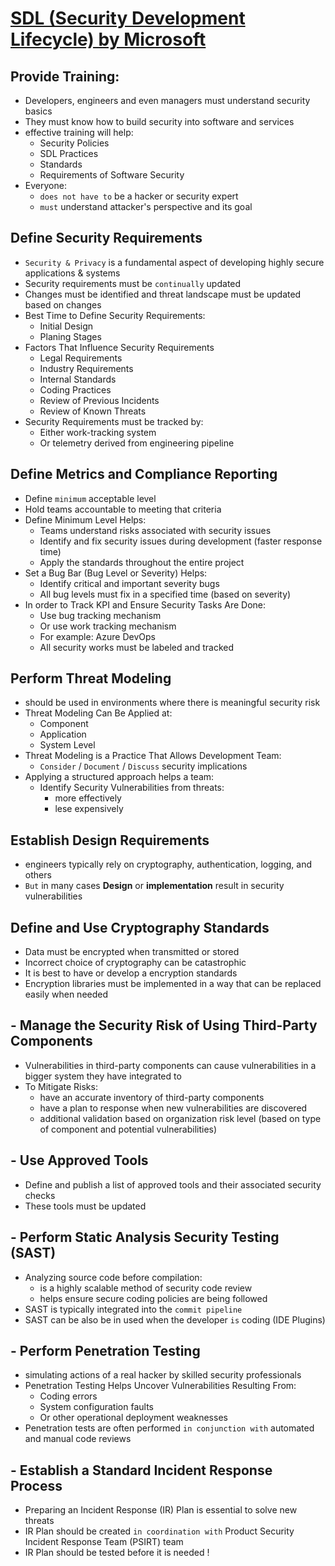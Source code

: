 # [SDL (Security Development Lifecycle) by Microsoft](https://www.microsoft.com/en-us/securityengineering/sdl/practices)

## Provide Training:
  - Developers, engineers and even managers must understand security basics
  - They must know how to build security into software and services
  - effective training will help:
    - Security Policies
    - SDL Practices
    - Standards
    - Requirements of Software Security
  - Everyone:
    - `does not have to` be a hacker or security expert
    - `must` understand attacker's perspective and its goal
## Define Security Requirements
  - `Security & Privacy` is a fundamental aspect of developing highly secure applications & systems
  - Security requirements must be `continually` updated
  - Changes must be identified and threat landscape must be updated based on changes
  - Best Time to Define Security Requirements:
    - Initial Design
    - Planing Stages
  - Factors That Influence Security Requirements
    - Legal Requirements
    - Industry Requirements
    - Internal Standards
    - Coding Practices
    - Review of Previous Incidents
    - Review of Known Threats
  - Security Requirements must be tracked by:
    - Either work-tracking system
    - Or telemetry derived from engineering pipeline
## Define Metrics and Compliance Reporting 
  - Define `minimum` acceptable level
  - Hold teams accountable to meeting that criteria
  - Define Minimum Level Helps:
    - Teams understand risks associated with security issues
    - Identify and fix security issues during development (faster response time)
    - Apply the standards throughout the entire project
  - Set a Bug Bar (Bug Level or Severity) Helps:
    - Identify critical and important severity bugs
    - All bug levels must fix in a specified time (based on severity)
  - In order to Track KPI and Ensure Security Tasks Are Done:
    - Use bug tracking mechanism
    - Or use work tracking mechanism
    - For example: Azure DevOps
    - All security works must be labeled and tracked
## Perform Threat Modeling
  - should be used in environments where there is meaningful security risk
  - Threat Modeling Can Be Applied at:
    - Component
    - Application
    - System Level
  - Threat Modeling is a Practice That Allows Development Team:
    - `Consider` / `Document` / `Discuss` security implications
  - Applying a structured approach helps a team:
    - Identify Security Vulnerabilities from threats:
      - more effectively
      - lese expensively
## Establish Design Requirements
  - engineers typically rely on cryptography, authentication, logging, and others
  - `But` in many cases **Design** or **implementation** result in security vulnerabilities
## Define and Use Cryptography Standards
  - Data must be encrypted when transmitted or stored
  - Incorrect choice of cryptography can be catastrophic
  - It is best to have or develop a encryption standards
  - Encryption libraries must be implemented in a way that can be replaced easily when needed
## - Manage the Security Risk of Using Third-Party Components
  - Vulnerabilities in third-party components can cause vulnerabilities in a bigger system they have integrated to
  - To Mitigate Risks:
    - have an accurate inventory of third-party components
    - have a plan to response when new vulnerabilities are discovered
    - additional validation based on organization risk level (based on type of component and potential vulnerabilities)
## - Use Approved Tools
  - Define and publish a list of approved tools and their associated security checks
  - These tools must be updated
## - Perform Static Analysis Security Testing (SAST)
  - Analyzing source code before compilation:
    - is a highly scalable method of security code review
    - helps ensure secure coding policies are being followed
  - SAST is typically integrated into the `commit pipeline`
  - SAST can be also be in used when the developer `is` coding (IDE Plugins)
## - Perform Penetration Testing
  - simulating actions of a real hacker by skilled security professionals
  - Penetration Testing Helps Uncover Vulnerabilities Resulting From:
    - Coding errors
    - System configuration faults
    - Or other operational deployment weaknesses
  - Penetration tests are often performed `in conjunction with` automated and manual code reviews
## - Establish a Standard Incident Response Process 
  - Preparing an Incident Response (IR) Plan is essential to solve new threats
  - IR Plan should be created `in coordination with` Product Security Incident Response Team (PSIRT) team
  - IR Plan should be tested before it is needed !
